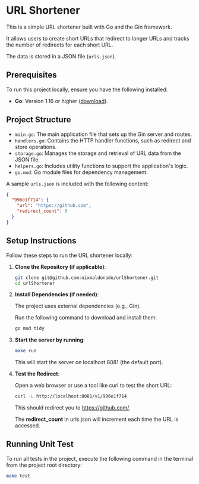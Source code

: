 # URL Shortener

This is a simple URL shortener built with Go and the Gin framework.

It allows users to create short URLs that redirect to longer URLs and tracks the number of redirects for each short URL.

The data is stored in a JSON file (`urls.json`).

## Prerequisites

To run this project locally, ensure you have the following installed:

- **Go**: Version 1.16 or higher ([download](https://golang.org/dl/)).

## Project Structure

- `main.go`: The main application file that sets up the Gin server and routes.
- `handlers.go`: Contains the HTTP handler functions, such as redirect and store operations.
- `storage.go`: Manages the storage and retrieval of URL data from the JSON file.
- `helpers.go`: Includes utility functions to support the application's logic.
- `go.mod`: Go module files for dependency management.

A sample `urls.json` is included with the following content:

```json
{
  "996e1f714": {
    "url": "https://github.com",
    "redirect_count": 0
  }
}
```

## Setup Instructions

Follow these steps to run the URL shortener locally:

1. **Clone the Repository (if applicable)**:
    ```bash
    git clone git@github.com:nixmaldonado/urlShortener.git
    cd urlShortener
   ```

2. **Install Dependencies (if needed)**:

   The project uses external dependencies (e.g., Gin).

   Run the following command to download and install them:

   ```bash
   go mod tidy
   ```

3. **Start the server by running**:
    ```bash
    make run
    ```

   This will start the server on localhost:8081 (the default port).
4.  **Test the Redirect**:

    Open a web browser or use a tool like curl to test the short URL:

    ```bash
    curl -L http://localhost:8081/v1/996e1f714
    ```

    This should redirect you to https://github.com/.

    The **redirect_count** in urls.json will increment each time the URL is accessed.

## Running Unit Test

To run all tests in the project, execute the following command in the terminal from the project root directory:

```bash
make test
```
